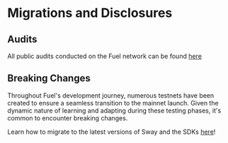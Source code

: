 # Migrations and Disclosures

## Audits

All public audits conducted on the Fuel network can be found [here](https://github.com/FuelLabs/audits)

## Breaking Changes

Throughout Fuel's development journey, numerous testnets have been created to ensure a seamless transition to the mainnet launch.
Given the dynamic nature of learning and adapting during these testing phases, it's common to encounter breaking changes.

Learn how to migrate to the latest versions of Sway and the SDKs [here](./migrations/index.md)!
